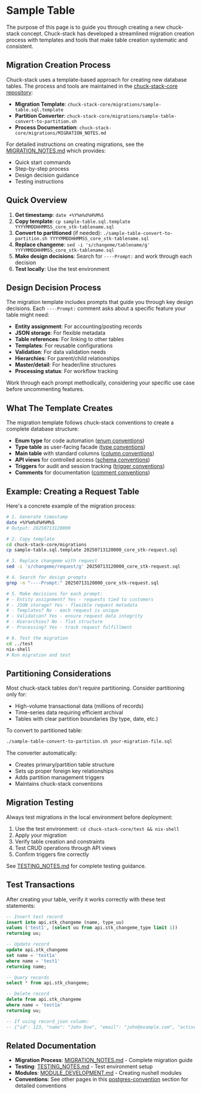 # Sample Table

The purpose of this page is to guide you through creating a new chuck-stack concept. Chuck-stack has developed a streamlined migration creation process with templates and tools that make table creation systematic and consistent.

## Migration Creation Process

Chuck-stack uses a template-based approach for creating new database tables. The process and tools are maintained in the [chuck-stack-core repository](https://github.com/chuckstack/chuck-stack-core):

- **Migration Template**: `chuck-stack-core/migrations/sample-table.sql.template`
- **Partition Converter**: `chuck-stack-core/migrations/sample-table-convert-to-partition.sh`
- **Process Documentation**: `chuck-stack-core/migrations/MIGRATION_NOTES.md`

For detailed instructions on creating migrations, see the [MIGRATION_NOTES.md](https://github.com/chuckstack/chuck-stack-core/blob/main/migrations/MIGRATION_NOTES.md) which provides:
- Quick start commands
- Step-by-step process
- Design decision guidance
- Testing instructions

## Quick Overview

1. **Get timestamp**: `date +%Y%m%d%H%M%S`
2. **Copy template**: `cp sample-table.sql.template YYYYMMDDHHMMSS_core_stk-tablename.sql`
3. **Convert to partitioned** (if needed): `./sample-table-convert-to-partition.sh YYYYMMDDHHMMSS_core_stk-tablename.sql`
4. **Replace changeme**: `sed -i 's/changeme/tablename/g' YYYYMMDDHHMMSS_core_stk-tablename.sql`
5. **Make design decisions**: Search for `----Prompt:` and work through each decision
6. **Test locally**: Use the test environment

## Design Decision Process

The migration template includes prompts that guide you through key design decisions. Each `----Prompt:` comment asks about a specific feature your table might need:

- **Entity assignment**: For accounting/posting records
- **JSON storage**: For flexible metadata
- **Table references**: For linking to other tables
- **Templates**: For reusable configurations
- **Validation**: For data validation needs
- **Hierarchies**: For parent/child relationships
- **Master/detail**: For header/line structures
- **Processing status**: For workflow tracking

Work through each prompt methodically, considering your specific use case before uncommenting features.

## What The Template Creates

The migration template follows chuck-stack conventions to create a complete database structure:

- **Enum type** for code automation ([enum conventions](./enum-type-convention.md#enum-convention))
- **Type table** as user-facing facade ([type conventions](./enum-type-convention.md#type-convention))
- **Main table** with standard columns ([column conventions](./column-convention.md))
- **API views** for controlled access ([schema conventions](./schema.md))
- **Triggers** for audit and session tracking ([trigger conventions](./trigger-convention.md))
- **Comments** for documentation ([comment conventions](./comment.md))

## Example: Creating a Request Table

Here's a concrete example of the migration process:

```bash
# 1. Generate timestamp
date +%Y%m%d%H%M%S
# Output: 20250713120000

# 2. Copy template
cd chuck-stack-core/migrations
cp sample-table.sql.template 20250713120000_core_stk-request.sql

# 3. Replace changeme with request
sed -i 's/changeme/request/g' 20250713120000_core_stk-request.sql

# 4. Search for design prompts
grep -n "----Prompt:" 20250713120000_core_stk-request.sql

# 5. Make decisions for each prompt:
# - Entity assignment? Yes - requests tied to customers
# - JSON storage? Yes - flexible request metadata
# - Templates? No - each request is unique
# - Validation? Yes - ensure request data integrity
# - Hierarchies? No - flat structure
# - Processing? Yes - track request fulfillment

# 6. Test the migration
cd ../test
nix-shell
# Run migration and test
```

## Partitioning Considerations

Most chuck-stack tables don't require partitioning. Consider partitioning only for:
- High-volume transactional data (millions of records)
- Time-series data requiring efficient archival
- Tables with clear partition boundaries (by type, date, etc.)

To convert to partitioned table:
```bash
./sample-table-convert-to-partition.sh your-migration-file.sql
```

The converter automatically:
- Creates primary/partition table structure
- Sets up proper foreign key relationships
- Adds partition management triggers
- Maintains chuck-stack conventions

## Migration Testing

Always test migrations in the local environment before deployment:

1. Use the test environment: `cd chuck-stack-core/test && nix-shell`
2. Apply your migration
3. Verify table creation and constraints
4. Test CRUD operations through API views
5. Confirm triggers fire correctly

See [TESTING_NOTES.md](https://github.com/chuckstack/chuck-stack-core/blob/main/test/TESTING_NOTES.md) for complete testing guidance.

## Test Transactions

After creating your table, verify it works correctly with these test statements:

```sql
-- Insert test record
insert into api.stk_changeme (name, type_uu) 
values ('test1', (select uu from api.stk_changeme_type limit 1)) 
returning uu;

-- Update record
update api.stk_changeme 
set name = 'test1a' 
where name = 'test1' 
returning name;

-- Query records
select * from api.stk_changeme;

-- Delete record
delete from api.stk_changeme 
where name = 'test1a' 
returning uu;

-- If using record_json column:
-- {"id": 123, "name": "John Doe", "email": "john@example.com", "active": true, "metadata": {"age": 30, "city": "New York"}}
```

## Related Documentation

- **Migration Process**: [MIGRATION_NOTES.md](https://github.com/chuckstack/chuck-stack-core/blob/main/migrations/MIGRATION_NOTES.md) - Complete migration guide
- **Testing**: [TESTING_NOTES.md](https://github.com/chuckstack/chuck-stack-core/blob/main/test/TESTING_NOTES.md) - Test environment setup
- **Modules**: [MODULE_DEVELOPMENT.md](https://github.com/chuckstack/chuck-stack-core/blob/main/modules/MODULE_DEVELOPMENT.md) - Creating nushell modules
- **Conventions**: See other pages in this [postgres-convention](./postgres-conventions.md) section for detailed conventions

